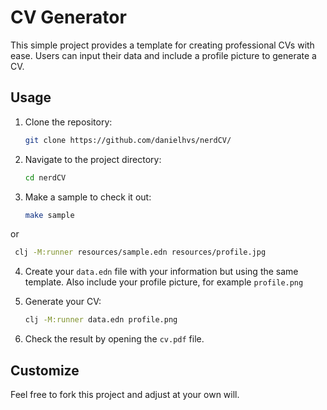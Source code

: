 # CV Generator

This simple project provides a template for creating professional CVs with ease. Users can input their data and include a profile picture to generate a CV.

## Usage

1. Clone the repository:
   ```bash
   git clone https://github.com/danielhvs/nerdCV/
   ```

2. Navigate to the project directory:
   ```bash
   cd nerdCV
   ```

3. Make a sample to check it out:
   ```bash
   make sample
   ```
or
   ```bash
	clj -M:runner resources/sample.edn resources/profile.jpg
   ```

4. Create your `data.edn` file with your information but using the same template. Also include your profile picture, for example `profile.png`

5. Generate your CV:
   ```bash
   clj -M:runner data.edn profile.png
   ```

6. Check the result by opening the `cv.pdf` file.

## Customize

Feel free to fork this project and adjust at your own will.
